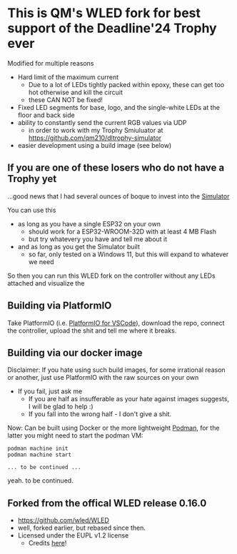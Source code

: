 # This is QM's WLED fork for best support of the Deadline'24 Trophy ever
Modified for multiple reasons
 * Hard limit of the maximum current
   * Due to a lot of LEDs tightly packed within epoxy, these can get too hot otherwise and kill the circuit
   * these CAN NOT be fixed!
 * Fixed LED segments for base, logo, and the single-white LEDs at the floor and back side
 * ability to constantly send the current RGB values via UDP
   * in order to work with my Trophy Smiuluator at https://github.com/qm210/dltrophy-simulator
 * easier development using a build image (see below)

## If you are one of these losers who do not have a Trophy yet
...good news that I had several ounces of boque to invest into the [Simulator](https://github.com/qm210/dltrophy-simulator)

You can use this
* as long as you have a single ESP32 on your own
  * should work for a ESP32-WROOM-32D with at least 4 MB Flash
  * but try whatevery you have and tell me about it
* and as long as you get the Simulator built
  * so far, only tested on a Windows 11, but this will expand to whatever we need

So then you can run this WLED fork on the controller without any LEDs attached and visualize the


## Building via PlatformIO
Take PlatformIO (i.e. [PlatformIO for VSCode](https://platformio.org/install/ide?install=vscode)), download the repo, connect the controller, upload the shit and tell me where it breaks.

## Building via our docker image
Disclaimer: If you hate using such build images, for some irrational reason or another, just use PlatformIO with the raw sources on your own
 * If you fail, just ask me
   * If you are half as insufferable as your hate against images suggests, I will be glad to help :)
   * If you fall into the wrong half - I don't give a shit.

Now:
Can be built using Docker or the more lightweight [Podman](https://podman.io/docs/installation), for the latter you might need to start the podman VM:
```
podman machine init
podman machine start

... to be continued ...
```
yeah. to be continued.

## Forked from the offical WLED release 0.16.0
 * https://github.com/wled/WLED
 * well, forked earlier, but rebased since then.
 * Licensed under the EUPL v1.2 license
   * Credits [here](https://kno.wled.ge/about/contributors/)!

